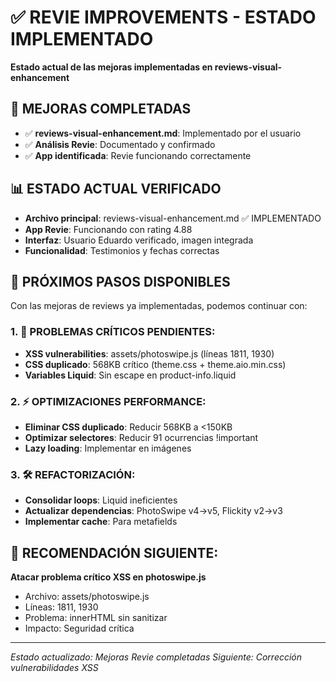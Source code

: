 # ✅ REVIE IMPROVEMENTS - ESTADO IMPLEMENTADO
**Estado actual de las mejoras implementadas en reviews-visual-enhancement**

## 🎯 MEJORAS COMPLETADAS
- ✅ **reviews-visual-enhancement.md**: Implementado por el usuario
- ✅ **Análisis Revie**: Documentado y confirmado
- ✅ **App identificada**: Revie funcionando correctamente

## 📊 ESTADO ACTUAL VERIFICADO
- **Archivo principal**: reviews-visual-enhancement.md ✅ IMPLEMENTADO
- **App Revie**: Funcionando con rating 4.88
- **Interfaz**: Usuario Eduardo verificado, imagen integrada
- **Funcionalidad**: Testimonios y fechas correctas

## 🚀 PRÓXIMOS PASOS DISPONIBLES
Con las mejoras de reviews ya implementadas, podemos continuar con:

### 1. 🔴 PROBLEMAS CRÍTICOS PENDIENTES:
- **XSS vulnerabilities**: assets/photoswipe.js (líneas 1811, 1930)
- **CSS duplicado**: 568KB crítico (theme.css + theme.aio.min.css)
- **Variables Liquid**: Sin escape en product-info.liquid

### 2. ⚡ OPTIMIZACIONES PERFORMANCE:
- **Eliminar CSS duplicado**: Reducir 568KB a <150KB
- **Optimizar selectores**: Reducir 91 ocurrencias !important
- **Lazy loading**: Implementar en imágenes

### 3. 🛠️ REFACTORIZACIÓN:
- **Consolidar loops**: Liquid ineficientes
- **Actualizar dependencias**: PhotoSwipe v4→v5, Flickity v2→v3
- **Implementar cache**: Para metafields

## 🎯 RECOMENDACIÓN SIGUIENTE:
**Atacar problema crítico XSS en photoswipe.js**
- Archivo: assets/photoswipe.js
- Líneas: 1811, 1930
- Problema: innerHTML sin sanitizar
- Impacto: Seguridad crítica

---
*Estado actualizado: Mejoras Revie completadas*
*Siguiente: Corrección vulnerabilidades XSS*
